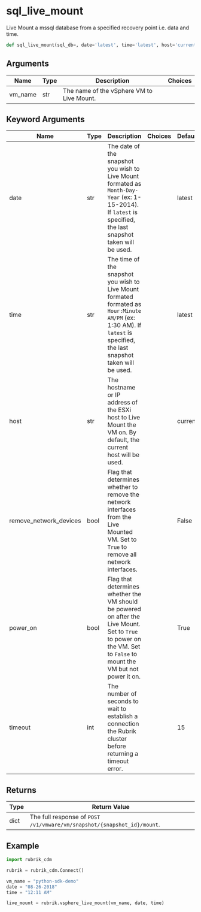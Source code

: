 # sql_live_mount

Live Mount a mssql database from a specified recovery point i.e. data and time.
```py
def sql_live_mount(sql_db=, date='latest', time='latest', host='current', remove_network_devices=False, power_on=True, timeout=15)
```

## Arguments
| Name        | Type | Description                                                                 | Choices |
|-------------|------|-----------------------------------------------------------------------------|---------|
| vm_name  | str  | The name of the vSphere VM to Live Mount. |         |
## Keyword Arguments
| Name        | Type | Description                                                                 | Choices | Default |
|-------------|------|-----------------------------------------------------------------------------|---------|---------|
| date  | str  | The date of the snapshot you wish to Live Mount formated as `Month-Day-Year` (ex: 1-15-2014). If `latest` is specified, the last snapshot taken will be used.  |         |    latest     |
| time  | str  | The time of the snapshot you wish to Live Mount formated formated as `Hour:Minute AM/PM` (ex: 1:30 AM). If `latest` is specified, the last snapshot taken will be used.  |         |    latest     |
| host  | str  | The hostname or IP address of the ESXi host to Live Mount the VM on. By default, the current host will be used.  |         |    current     |
| remove_network_devices  | bool  | Flag that determines whether to remove the network interfaces from the Live Mounted VM. Set to `True` to remove all network interfaces.  |         |    False     |
| power_on  | bool  | Flag that determines whether the VM should be powered on after the Live Mount. Set to `True` to power on the VM. Set to `False` to mount the VM but not power it on.  |         |    True     |
| timeout  | int  | The number of seconds to wait to establish a connection the Rubrik cluster before returning a timeout error.  |         |    15     |

## Returns
| Type | Return Value                                                                                   |
|------|-----------------------------------------------------------------------------------------------|
| dict  | The full response of `POST /v1/vmware/vm/snapshot/{snapshot_id}/mount`. |
## Example
```py
import rubrik_cdm

rubrik = rubrik_cdm.Connect()

vm_name = "python-sdk-demo"
date = "08-26-2018"
time = "12:11 AM"

live_mount = rubrik.vsphere_live_mount(vm_name, date, time)
```